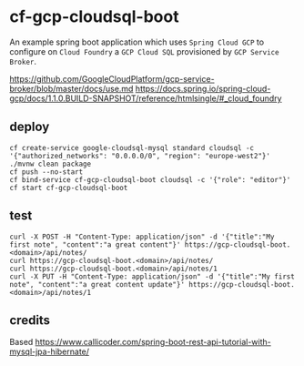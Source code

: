 # cf-gcp-cloudsql-boot

An example spring boot application which uses `Spring Cloud GCP` to configure on `Cloud Foundry` a `GCP Cloud SQL` provisioned by `GCP Service Broker`.

https://github.com/GoogleCloudPlatform/gcp-service-broker/blob/master/docs/use.md
https://docs.spring.io/spring-cloud-gcp/docs/1.1.0.BUILD-SNAPSHOT/reference/htmlsingle/#_cloud_foundry

## deploy
```
cf create-service google-cloudsql-mysql standard cloudsql -c '{"authorized_networks": "0.0.0.0/0", "region": "europe-west2"}'
./mvnw clean package
cf push --no-start
cf bind-service cf-gcp-cloudsql-boot cloudsql -c '{"role": "editor"}'
cf start cf-gcp-cloudsql-boot
```

## test

```
curl -X POST -H "Content-Type: application/json" -d '{"title":"My first note", "content":"a great content"}' https://gcp-cloudsql-boot.<domain>/api/notes/
curl https://gcp-cloudsql-boot.<domain>/api/notes/
curl https://gcp-cloudsql-boot.<domain>/api/notes/1
curl -X PUT -H "Content-Type: application/json" -d '{"title":"My first note", "content":"a great content update"}' https://gcp-cloudsql-boot.<domain>/api/notes/1
```

## credits

Based https://www.callicoder.com/spring-boot-rest-api-tutorial-with-mysql-jpa-hibernate/